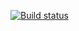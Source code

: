 [![Build status](https://ci.appveyor.com/api/projects/status/h25qp1pre0xvl0j1?svg=true)](https://ci.appveyor.com/project/Artemova84/aqa-code2-4f5xn)
